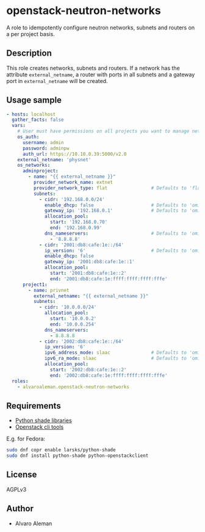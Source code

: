 # openstack-neutron-networks

A role to idempotently configure neutron networks, subnets and routers on
a per project basis.

## Description

This role creates networks, subnets and routers. If a network has the attribute
``external_netname``, a router with ports in all subnets and a gateway port in
``external_netname`` will be created.

## Usage sample

```yaml
- hosts: localhost
  gather_facts: false
  vars:
    # User must have permissions on all projects you want to manage networks for
    os_auth:
      username: admin
      password: adminpw
      auth_url: https://10.10.0.39:5000/v2.0
    external_netname: 'physnet'
    os_networks:
      adminproject:
        - name: "{{ external_netname }}"
          provider_network_name: extnet
          provider_network_type: flat                # Defaults to 'flat'
          subnets:
            - cidr: '192.168.0.0/24'
              enable_dhcp: false                     # Defaults to 'omit'
              gateway_ip: '192.168.0.1'              # Defaults to 'omit'
              allocation_pool:
                start: '192.168.0.70'
                end: '192.168.0.99'
              dns_nameservers:                       # Defaults to 'omit'
                - '8.8.8.8'
            - cidr: '2001:db8:cafe:1e::/64'
              ip_version: '6'                        # Defaults to 'omit'
              enable_dhcp: false
              gateway_ip: '2001:db8:cafe:1e::1'
              allocation_pool:
                start: '2001:db8:cafe:1e::2'
                end: '2001:db8:cafe:1e:ffff:ffff:ffff:fffe'
      project1:
        - name: privnet
          external_netname: "{{ external_netname }}"
          subnets:
            - cidr: '10.0.0.0/24'
              allocation_pool:
                start: '10.0.0.2'
                end: '10.0.0.254'
              dns_nameservers:
                - 8.8.8.8
            - cidr: '2002:db8:cafe:1e::/64'
              ip_version: '6'
              ipv6_address_mode: slaac               # Defaults to 'omit'
              ipv6_ra_mode: slaac                    # Defaults to 'omit'
              allocation_pool:
                start: '2002:db8:cafe:1e::2'
                end: '2002:db8:cafe:1e:ffff:ffff:ffff:fffe'
  roles:
    - alvaroaleman.openstack-neutron-networks
```

## Requirements

* [Python shade libraries](https://github.com/openstack-infra/shade/tree/master/shade)
* [Openstack cli tools](http://docs.openstack.org/cli-reference/common/cli_install_openstack_command_line_clients.html)

E.g. for Fedora:

```bash
sudo dnf copr enable larsks/python-shade
sudo dnf install python-shade python-openstackclient
```

## License

AGPLv3

## Author

* Alvaro Aleman
